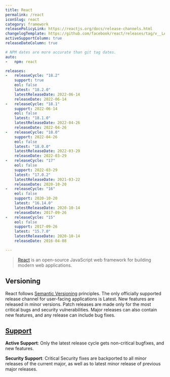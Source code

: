 ```yaml
---
title: React
permalink: /react
iconSlug: react
category: framework
releasePolicyLink: https://reactjs.org/docs/release-channels.html
changelogTemplate: https://github.com/facebook/react/releases/tag/v__LATEST__
activeSupportColumn: true
releaseDateColumn: true

# NPM dates are more accurate than git tag dates.
auto:
-   npm: react

releases:
-   releaseCycle: "18.2"
    support: true
    eol: false
    latest: "18.2.0"
    latestReleaseDate: 2022-06-14
    releaseDate: 2022-06-14
-   releaseCycle: "18.1"
    support: 2022-06-14
    eol: false
    latest: "18.1.0"
    latestReleaseDate: 2022-04-26
    releaseDate: 2022-04-26
-   releaseCycle: "18.0"
    support: 2022-04-26
    eol: false
    latest: "18.0.0"
    latestReleaseDate: 2022-03-29
    releaseDate: 2022-03-29
-   releaseCycle: "17"
    eol: false
    support: 2022-03-29
    latest: "17.0.2"
    latestReleaseDate: 2021-03-22
    releaseDate: 2020-10-20
-   releaseCycle: "16"
    eol: false
    support: 2020-10-20
    latest: "16.14.0"
    latestReleaseDate: 2020-10-14
    releaseDate: 2017-09-26
-   releaseCycle: "15"
    eol: false
    support: 2017-09-26
    latest: "15.7.0"
    latestReleaseDate: 2020-10-14
    releaseDate: 2016-04-08

---
```


> [React](https://reactjs.org/) is an open-source JavaScript web framework for building modern web applications.

## Versioning

React follows [Semantic Versioning](https://semver.org/) principles. The only officially supported release channel for user-facing applications is Latest. New features are released in minor versions. Patch releases are made only for the most critical bugs and security vulnerabilities. Major releases can also contain new features, and any release can include bug fixes.

## [Support](https://github.com/reactjs/reactjs.org/issues/1745)

**Active Support**: Only the latest release cycle gets non-critical bugfixes, and new features.

**Security Support**: Critical Security fixes are backported to all minor releases of the current major, as well as to latest minor release of previous major releases.
